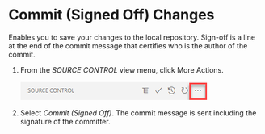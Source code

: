 <!-- loio6b32b52648b946459305b182dbe2ccb7 -->

# Commit \(Signed Off\) Changes

Enables you to save your changes to the local repository. Sign-off is a line at the end of the commit message that certifies who is the author of the commit.

1.  From the *SOURCE CONTROL* view menu, click More Actions.

    ![More actions](images/Git_More_actions_01ef7aa.png)

2.  Select *Commit \(Signed Off\)*. The commit message is sent including the signature of the committer.

